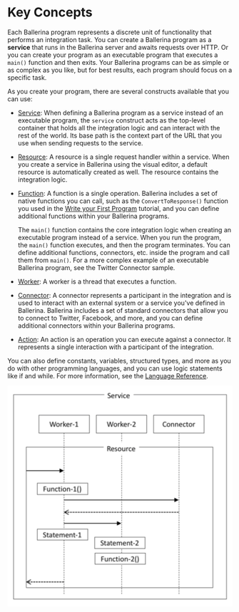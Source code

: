 # Key Concepts

Each Ballerina program represents a discrete unit of functionality that performs an integration task. You can create a Ballerina program as a **service** that runs in the Ballerina server and awaits requests over HTTP. Or you can create your program as an executable program that executes a `main()` function and then exits. Your Ballerina programs can be as simple or as complex as you like, but for best results, each program should focus on a specific task.

As you create your program, there are several constructs available that you can use:

* [Service](lang-ref/services.md): When defining a Ballerina program as a service instead of an executable program, the `service` construct acts as the top-level container that holds all the integration logic and can interact with the rest of the world. Its base path is the context part of the URL that you use when sending requests to the service.
* [Resource](lang-ref/resources.md): A resource is a single request handler within a service. When you create a service in Ballerina using the visual editor, a default resource is automatically created as well. The resource contains the integration logic.  
* [Function](lang-ref/functions.md): A function is a single operation. Ballerina includes a set of native functions you can call, such as the `ConvertToResponse()` function you used in the [Write your First Program](tutorials/first-program.md) tutorial, and you can define additional functions within your Ballerina programs. 

    The `main()` function contains the core integration logic when creating an executable program instead of a service. When you run the program, the `main()` function executes, and then the program terminates. You can define additional functions, connectors, etc. inside the program and call them from `main()`. For a more complex example of an executable Ballerina program, see the Twitter Connector sample.  

* [Worker](lang-ref/workers.md): A worker is a thread that executes a function.  
* [Connector](lang-ref/connectors.md): A connector represents a participant in the integration and is used to interact with an external system or a service you've defined in Ballerina. Ballerina includes a set of standard connectors that allow you to connect to Twitter, Facebook, and more, and you can define additional connectors within your Ballerina programs.  
* [Action](lang-ref/actions.md): An action is an operation you can execute against a connector. It represents a single interaction with a participant of the integration.  

You can also define constants, variables, structured types, and more as you do with other programming languages, and you can use logic statements like if and while. For more information, see the [Language Reference](lang-ref/lang-overview.md). 

![alt text](images/Figure1-1.png "Ballerina constructs")
